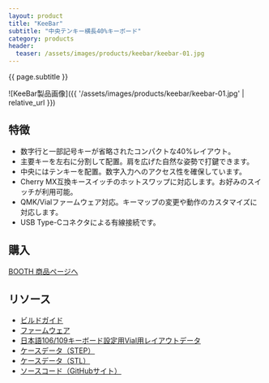 ```yaml
---
layout: product
title: "KeeBar"
subtitle: "中央テンキー横長40%キーボード"
category: products
header:
  teaser: /assets/images/products/keebar/keebar-01.jpg
---
```

{{ page.subtitle }}

![KeeBar製品画像]({{ '/assets/images/products/keebar/keebar-01.jpg' | relative_url }})

## 特徴

- 数字行と一部記号キーが省略されたコンパクトな40%レイアウト。
- 主要キーを左右に分割して配置。肩を広げた自然な姿勢で打鍵できます。
- 中央にはテンキーを配置。数字入力へのアクセス性を確保しています。
- Cherry MX互換キースイッチのホットスワップに対応します。お好みのスイッチが利用可能。
- QMK/Vialファームウェア対応。キーマップの変更や動作のカスタマイズに対応します。
- USB Type-Cコネクタによる有線接続です。

## 購入

<a href="https://ymkn.booth.pm/items/5343878" class="btn btn--primary">BOOTH 商品ページへ</a>

## リソース

- [ビルドガイド](https://github.com/ymkn/KeeBar/blob/main/doc/buildguide.md)
- [ファームウェア](https://github.com/ymkn/KeeBar/releases/download/v1.0/ymkn_keebar_vial.uf2)
- [日本語106/109キーボード設定用Vial用レイアウトデータ](https://github.com/ymkn/KeeBar/releases/download/v1.0/default_layout_jp.vil)
- [ケースデータ（STEP）](https://github.com/ymkn/KeeBar/releases/download/v1.0/KeeBar-Case.step)
- [ケースデータ（STL）](https://github.com/ymkn/KeeBar/releases/download/v1.0/KeeBar-Case.stl)
- [ソースコード（GitHubサイト）](https://github.com/ymkn/KeeBar/)
